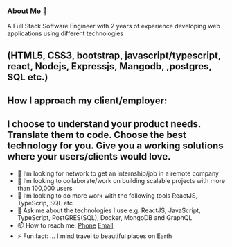 ### About Me 👋
A Full Stack Software Engineer with 2 years of experience developing web applications using different technologies
## (HTML5, CSS3, bootstrap, javascript/typescript, react, Nodejs, Expressjs, Mangodb, ,postgres, SQL etc.)

 ## How I approach my client/employer:
## I choose to understand your product needs. Translate them to code. Choose the best technology for you. Give you a working solutions where your users/clients would love.

- 🤔 I’m looking for network to get an internship/job in a remote company 
- 👯 I’m looking to collaborate/work on building scalable projects with more than 100,000 users
- 👯 I’m looking to do more work with the following tools ReactJS, TypeScrip, SQL etc
- 💬 Ask me about the technologies I use e.g. ReactJS, JavaScript, TypeScript, PostGRES(SQL), Docker, MongoDB and GraphQL
- 📫 How to reach me: [Phone](https://folusobuilds.netlify.app/#:~:text=CALL%3A-,%2B234%20807%20651%208353,-GMAIL%3A)  [Email](https://folusobuilds.netlify.app/#:~:text=foluso.kayode.ng%40gmail.com) 
- ⚡ Fun fact: ... I mind travel to beautiful places on Earth
